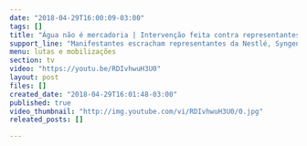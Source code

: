 ```yaml
---
date: "2018-04-29T16:00:09-03:00"
tags: []
title: "Água não é mercadoria | Intervenção feita contra representantes da Nestlé e da Syngenta"
support_line: "Manifestantes escracham representantes da Nestlé, Syngenta e Ruag, que vieram ao Brasil negociar nossa água. Confira o vídeo!"
menu: lutas e mobilizações
section: tv
video: "https://youtu.be/RDIvhwuH3U0"
layout: post
files: []
created_date: "2018-04-29T16:01:48-03:00"
published: true
video_thumbnail: "http://img.youtube.com/vi/RDIvhwuH3U0/0.jpg"
releated_posts: []

---
```

